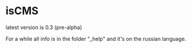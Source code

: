# isCMS

latest version is 0.3 (pre-alpha)

For a while all info is in the folder "_help" and it's on the russian language.

